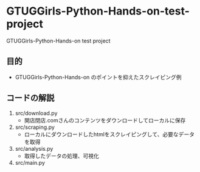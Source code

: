 # GTUGGirls-Python-Hands-on-test-project
GTUGGirls-Python-Hands-on test project

## 目的

- GTUGGirls-Python-Hands-on のポイントを抑えたスクレイピング例

## コードの解説

1. src/download.py 
    - 開店閉店.comさんのコンテンツをダウンロードしてローカルに保存
1. src/scraping.py
    - ローカルにダウンロードしたhtmlをスクレイピングして、必要なデータを取得
1. src/analysis.py 
    - 取得したデータの処理、可視化    
1. src/main.py 
